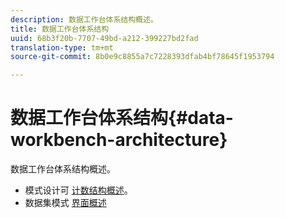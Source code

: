 ```yaml
---
description: 数据工作台体系结构概述。
title: 数据工作台体系结构
uuid: 68b3f20b-7707-49bd-a212-399227bd2fad
translation-type: tm+mt
source-git-commit: 8b0e9c8855a7c7228393dfab4bf78645f1953794

---
```



# 数据工作台体系结构{#data-workbench-architecture}

数据工作台体系结构概述。

* 模式设计可 [计数结构概述](../../../home/dwb-implement-overview/dwb-implement-architecture/dwb-implement-arch-countable.md#concept-9b8b9c5e0f7341699e14bb9e3be56a51)。
* 数据集模式 [界面概述](https://docs.adobe.com/content/help/en/data-workbench/using/client/admin-ui/c-dtst-sch-intrf.html)
<!-- * Documentation for the Analytics (SiteCatalyst) schema in the [Dimensions and Metrics guide](../../assets/insight_sc_implementation.pdf). -->

